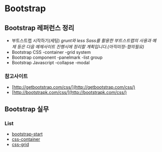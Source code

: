 ﻿# Bootstrap 


## Bootstrap 레퍼런스 정리

  - 부트스트랩 시작하기(세팅)
    *grunt와 less Sass를 활용한 부트스트랩의 사용과 예제 등은 다음 예제사이트 진행시에 정리할 계획입니다.(아직미정-협의필요)*
  - Bootstrap CSS
      -container
      -grid system 
  - Bootstrap component
      -panelmark
      -list group  
  - Bootstrap Javascript
      -collapse
      -modal

### 참고사이트
  - [http://getbootstrap.com/css/](http://getbootstrap.com/css/)    
  - [http://bootstrapk.com/css/](http://bootstrapk.com/css/)


## Bootstrap 실무
  
### List
* [bootstrap-start](docs/bootstrap-start.md)
* [css-container](docs/css-container.md)
* [css-grid](docs/css-grid.md)



